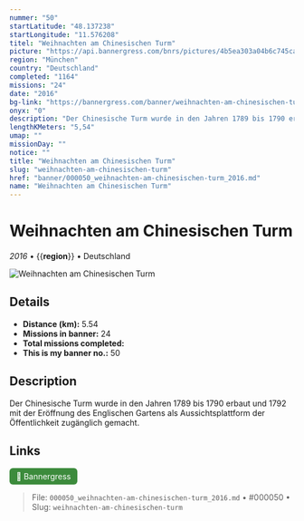 ```yaml
---
nummer: "50"
startLatitude: "48.137238"
startLongitude: "11.576208"
titel: "Weihnachten am Chinesischen Turm"
picture: "https://api.bannergress.com/bnrs/pictures/4b5ea303a04b6c745ca69d622a2b195f"
region: "München"
country: "Deutschland"
completed: "1164"
missions: "24"
date: "2016"
bg-link: "https://bannergress.com/banner/weihnachten-am-chinesischen-turm-46d7"
onyx: "0"
description: "Der Chinesische Turm wurde in den Jahren 1789 bis 1790 erbaut und 1792 mit der Eröffnung des Englischen Gartens als Aussichtsplattform der Öffentlichkeit zugänglich gemacht."
lengthKMeters: "5,54"
umap: ""
missionDay: ""
notice: ""
title: "Weihnachten am Chinesischen Turm"
slug: "weihnachten-am-chinesischen-turm"
href: "banner/000050_weihnachten-am-chinesischen-turm_2016.md"
name: "Weihnachten am Chinesischen Turm"
---
```

# Weihnachten am Chinesischen Turm

*2016* • {{__region__}} • Deutschland

![Weihnachten am Chinesischen Turm](https://api.bannergress.com/bnrs/pictures/4b5ea303a04b6c745ca69d622a2b195f)



## Details
- **Distance (km):** 5.54
- **Missions in banner:** 24
- **Total missions completed:** 
- **This is my banner no.:** 50



## Description
Der Chinesische Turm wurde in den Jahren 1789 bis 1790 erbaut und 1792 mit der Eröffnung des Englischen Gartens als Aussichtsplattform der Öffentlichkeit zugänglich gemacht.



## Links
<a href="https://bannergress.com/banner/weihnachten-am-chinesischen-turm-46d7" target="_blank" style="display:inline-block;margin-right:8px;padding:6px 12px;background:#3c8b3c;color:#fff;text-decoration:none;border-radius:6px;">🔗 Bannergress</a>



> File: `000050_weihnachten-am-chinesischen-turm_2016.md` • #000050 • Slug: `weihnachten-am-chinesischen-turm`
